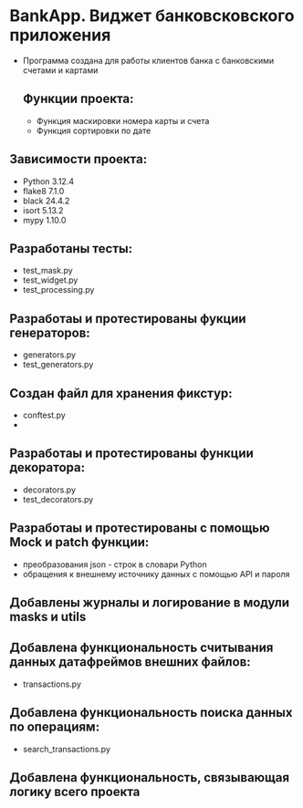 # BankApp. Виджет банковсковского приложения

+ Программа создана для работы клиентов банка с банковскими счетами и картами

  ## Функции проекта:
  + Функция маскировки номера карты и счета
  + Функция сортировки по дате

## Зависимости проекта:
+ Python 3.12.4
+ flake8 7.1.0
+ black 24.4.2
+ isort 5.13.2
+ mypy 1.10.0

## Разработаны тесты:
+ test_mask.py
+ test_widget.py
+ test_processing.py

## Разработаы и протестированы фукции генераторов:
+ generators.py
+ test_generators.py

## Создан файл для хранения фикстур:
+ conftest.py
+ 
## Разработаы и протестированы функции декоратора:
+ decorators.py
+ test_decorators.py

## Разработаы и протестированы с помощью Mock и patch функции:
+ преобразования json - строк в словари Python
+ обращения к внешнему источнику данных с помощью API и пароля

## Добавлены журналы и логирование в модули masks и utils

## Добавлена функциональность считывания данных датафреймов внешних файлов:
+ transactions.py

## Добавлена функциональность поиска данных по операциям:
+ search_transactions.py

## Добавлена функциональность, связывающая логику всего проекта

